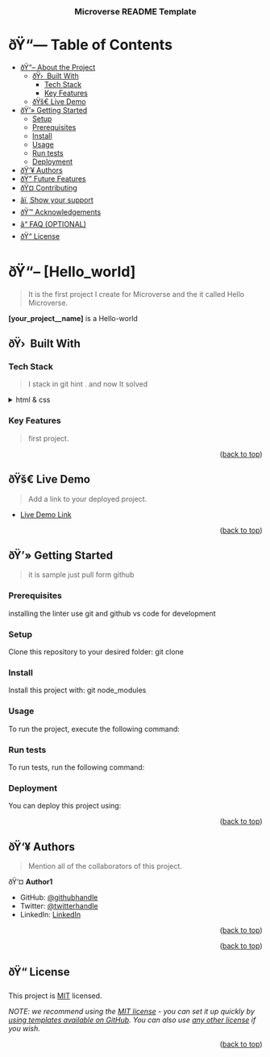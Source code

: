 <a name="readme-top"></a>


<div align="center">
 
  <br/>

  <h3><b>Microverse README Template</b></h3>

</div>


# ðŸ“— Table of Contents

- [ðŸ“– About the Project](#about-project)
  - [ðŸ›  Built With](#built-with)
    - [Tech Stack](#tech-stack)
    - [Key Features](#key-features)
  - [ðŸš€ Live Demo](#live-demo)
- [ðŸ’» Getting Started](#getting-started)
  - [Setup](#setup)
  - [Prerequisites](#prerequisites)
  - [Install](#install)
  - [Usage](#usage)
  - [Run tests](#run-tests)
  - [Deployment](#triangular_flag_on_post-deployment)
- [ðŸ‘¥ Authors](#Alishah_safdari)
- [ðŸ”­ Future Features](#future-features)
- [ðŸ¤ Contributing](#contributing)
- [â­ï¸ Show your support](#support)
- [ðŸ™ Acknowledgements](#acknowledgements)
- [â“ FAQ (OPTIONAL)](#faq)
- [ðŸ“ License](#license)


# ðŸ“– [Hello_world] <a name="Hello_world"></a>

>It is the first project I create for Microverse and the it called Hello Microverse. 


**[your_project__name]** is a Hello-world

## ðŸ›  Built With <a name="Html and Css"></a>

### Tech Stack <a name="tech-stack"></a>


> I stack in git hint .  and now It solved

<details>
  <summary>html & css </summary>
  <ul>
    <li><a href="https://reactjs.org/">React.js</a></li>
  </ul>
</details>



### Key Features <a name="Hello-microverse"></a>

>first project.

<p align="right">(<a href="#readme-top">back to top</a>)</p>


## ðŸš€ Live Demo <a name="live-demo"></a>

> Add a link to your deployed project.

- [Live Demo Link](https://google.com)

<p align="right">(<a href="#readme-top">back to top</a>)</p>


## ðŸ’» Getting Started <a name="getting-started"></a>

>it is sample just pull form github


### Prerequisites

installing the linter 
use git and github 
vs code for development
### Setup

Clone this repository to your desired folder:
git clone <url >


### Install

Install this project with:
git node_modules

### Usage

To run the project, execute the following command:


### Run tests

To run tests, run the following command:


### Deployment

You can deploy this project using:


<p align="right">(<a href="#readme-top">back to top</a>)</p>



## ðŸ‘¥ Authors <a name="Ali Shah Safdari"></a>

> Mention all of the collaborators of this project.

ðŸ‘¤ **Author1**

- GitHub: [@githubhandle](https://github.com/AliShahSafdari)
- Twitter: [@twitterhandle](https://twitter.com/AlishahSafdari?t=PmHF5jNsZ8lq2RBxjNzQCg&s=08)
- LinkedIn: [LinkedIn](https://www.linkedin.com/in/ali-shah-safdari-010541215)


<p align="right">(<a href="#readme-top">back to top</a>)</p>

<p align="right">(<a href="#readme-top">back to top</a>)</p>



## ðŸ“ License <a name="license"></a>

This project is [MIT](./LICENSE) licensed.

_NOTE: we recommend using the [MIT license](https://choosealicense.com/licenses/mit/) - you can set it up quickly by [using templates available on GitHub](https://docs.github.com/en/communities/setting-up-your-project-for-healthy-contributions/adding-a-license-to-a-repository). You can also use [any other license](https://choosealicense.com/licenses/) if you wish._

<p align="right">(<a href="#readme-top">back to top</a>)</p>